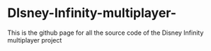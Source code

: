 # DIsney-Infinity-multiplayer-
This is the github page for all the source code of the Disney Infinity multiplayer project
